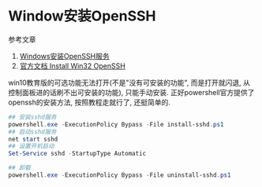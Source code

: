 # Window安装OpenSSH

参考文章

1. [Windows安装OpenSSH服务](https://www.jianshu.com/p/6e5bc39d386e)
2. [官方文档 Install Win32 OpenSSH](https://github.com/PowerShell/Win32-OpenSSH/wiki/Install-Win32-OpenSSH)

win10教育版的可选功能无法打开(不是"没有可安装的功能", 而是打开就闪退, 从控制面板进的话刷不出可安装的功能), 只能手动安装. 正好powershell官方提供了openssh的安装方法, 按照教程走就行了, 还挺简单的.

```ps1
## 安装sshd服务
powershell.exe -ExecutionPolicy Bypass -File install-sshd.ps1
## 启动sshd服务
net start sshd
## 设置开机启动
Set-Service sshd -StartupType Automatic
```

```ps1
## 卸载
powershell.exe -ExecutionPolicy Bypass -File uninstall-sshd.ps1
```

